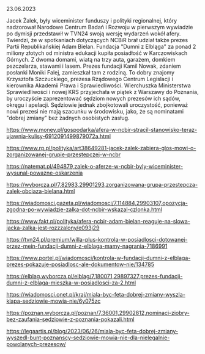 23.06.2023

Jacek Żalek, były wiceminister funduszy i polityki regionalnej, który nadzorował Narodowe Centrum Badań i Rozwoju w pierwszym wywiadzie po dymisji przedstawił w TVN24 swoją wersję wydarzeń wokół afery. Twierdzi, że w spotkaniach dotyczących NCBiR brał udział także prezes Partii Republikańskiej Adam Bielan. Fundacja "Dumni z Elbląga" za ponad 2 miliony złotych od ministra edukacji kupiła posiadłość w Karczowiskach Górnych. Z dwoma domami, wiatą na trzy auta, garażem, domkiem pszczelarza, stawami i lasem. Prezes fundacji Kamil Nowak, zdaniem posłanki Moniki Falej, zamieszkał tam z rodziną. To dobry znajomy Krzysztofa Szczuckiego, prezesa Rządowego Centrum Legislacji i kierownika Akademii Prawa i Sprawiedliwości. Wierchuszka Ministerstwa Sprawiedliwości i nowej KRS przyjechała w piątek z Warszawy do Poznania, by uroczyście zaprezentować sędziom nowych prezesów ich sądów, okręgu i apelacji. Sędziowie jednak zbojkotowali uroczystość, ponieważ nowi prezesi nie mają szacunku w środowisku, jako, że są nominatami "dobrej zmiany" bez żadnych osobistych zasług.

https://www.money.pl/gospodarka/afera-w-ncbir-stracil-stanowisko-teraz-ujawnia-kulisy-6912091499879072a.html

https://www.rp.pl/polityka/art38649281-jacek-zalek-zabiera-glos-mowi-o-zorganizowanej-grupie-przestepczej-w-ncbr

https://natemat.pl/494879,zalek-o-aferze-w-ncbir-byly-wiceminister-wysunal-powazne-oskarzenia

https://wyborcza.pl/7,82983,29901293,zorganizowana-grupa-przestepcza-zalek-obciaza-bielana.html

https://wiadomosci.gazeta.pl/wiadomosci/7,114884,29903107,opozycja-zgodna-po-wywiadzie-zalka-dot-ncbir-wskazal-czlonka.html

https://www.fakt.pl/polityka/afera-ncbir-adam-bielan-reaguje-na-slowa-jacka-zalka-jest-rozzzalony/e093j29

https://tvn24.pl/premium/willa-plus-kontrola-w-posiadlosci-dotowanej-przez-mein-fundacji-dumni-z-elblaga-mamy-nagrania-7186991

https://www.portel.pl/wiadomosci/kontrola-w-fundacji-dumni-z-elblaga-prezes-pokazuje-posiadlosc-ale-dokumentow-nie/134785

https://elblag.wyborcza.pl/elblag/7,180071,29897327,prezes-fundacji-dumni-z-elblaga-mieszka-w-posiadlosci-za-2.html

https://wiadomosci.onet.pl/kraj/miala-byc-feta-dobrej-zmiany-wyszla-klapa-sedziowie-mowia-nie/6y075zc

https://poznan.wyborcza.pl/poznan/7,36001,29902812,nominaci-ziobry-bez-zaufania-sedziowie-z-poznania-pokazali.html

https://legaartis.pl/blog/2023/06/26/miala-byc-feta-dobrej-zmiany-wyszedl-bunt-poznanscy-sedziowie-mowia-nie-dla-nielegalnie-powolanych-prezesow/